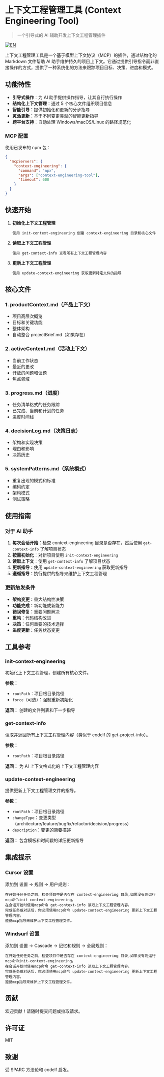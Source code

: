 # 上下文工程管理工具 (Context Engineering Tool)

> 一个引导式的 AI 辅助开发上下文工程管理插件

[![EN](https://img.shields.io/badge/Language-English-blue.svg)](./README.md)

上下文工程管理工具是一个基于模型上下文协议（MCP）的插件，通过结构化的 Markdown 文件帮助 AI 助手维护持久的项目上下文。它通过提供引导指令而非直接操作的方式，提供了一种系统化的方法来跟踪项目目标、决策、进度和模式。

## 功能特性

- **引导式操作**：为 AI 助手提供操作指导，让其自行执行操作
- **结构化上下文管理**：通过 5 个核心文件组织项目信息
- **智能引导**：提供初始化和更新的分步指导
- **灵活更新**：基于不同变更类型的智能更新指导
- **跨平台支持**：自动处理 Windows/macOS/Linux 的路径规范化

### MCP 配置

使用已发布的 npm 包：

```json
{
  "mcpServers": {
    "context-engineering": {
      "command": "npx",
      "args": ["context-engineering-tool"],
      "timeout": 600
    }
  }
}
```

## 快速开始

1. **初始化上下文工程管理**

   ```
   使用 init-context-engineering 创建 context-engineering 目录和核心文件
   ```

2. **读取上下文工程管理**

   ```
   使用 get-context-info 查看所有上下文工程管理内容
   ```

3. **更新上下文工程管理**
   ```
   使用 update-context-engineering 获取更新特定文件的指导
   ```

## 核心文件

### 1. productContext.md（产品上下文）

- 项目高层次概览
- 目标和关键功能
- 整体架构
- 自动整合 projectBrief.md（如果存在）

### 2. activeContext.md（活动上下文）

- 当前工作状态
- 最近的更改
- 开放的问题和议题
- 焦点领域

### 3. progress.md（进度）

- 任务清单格式的任务跟踪
- 已完成、当前和计划的任务
- 进度时间线

### 4. decisionLog.md（决策日志）

- 架构和实现决策
- 理由和影响
- 决策历史

### 5. systemPatterns.md（系统模式）

- 重复出现的模式和标准
- 编码约定
- 架构模式
- 测试策略

## 使用指南

### 对于 AI 助手

1. **每次会话开始**：检查 context-engineering 目录是否存在，然后使用 `get-context-info` 了解项目状态
2. **按需初始化**：对新项目使用 `init-context-engineering`
3. **读取上下文**：使用 `get-context-info` 了解项目状态
4. **更新指导**：使用 `update-context-engineering` 获取更新指导
5. **遵循指导**：执行提供的指导来维护上下文工程管理

### 更新触发条件

- **架构变更**：重大结构性决策
- **功能完成**：新功能或新能力
- **错误修复**：重要问题解决
- **重构**：代码结构改进
- **决策**：任何重要的技术选择
- **进度更新**：任务状态变更

## 工具参考

### init-context-engineering

初始化上下文工程管理，创建所有核心文件。

**参数：**

- `rootPath`：项目根目录路径
- `force`（可选）：强制重新初始化

**返回：** 创建的文件列表和下一步指导

### get-context-info

读取并返回所有上下文工程管理内容（类似于 codelf 的 get-project-info）。

**参数：**

- `rootPath`：项目根目录路径

**返回：** 为 AI 上下文格式化的上下文工程管理内容

### update-context-engineering

提供更新上下文工程管理文件的指导。

**参数：**

- `rootPath`：项目根目录路径
- `changeType`：变更类型（architecture/feature/bugfix/refactor/decision/progress）
- `description`：变更的简要描述

**返回：** 包含模板和时间戳的详细更新指导

## 集成提示

### Cursor 设置

添加到 设置 → 规则 → 用户规则：

```
在开始任何任务之前，检查项目中是否存在 context-engineering 目录,如果没有则运行mcp命令init-context-engineering。
在会话开始时使用mcp命令 get-context-info 读取上下文工程管理内容。
完成任务或对话后，你必须使用mcp命令 update-context-engineering 更新上下文工程管理内容。
遵循mcp指导来维护上下文工程管理文件。
```

### Windsurf 设置

添加到 设置 → Cascade → 记忆和规则 → 全局规则：

```
在开始任何任务之前，检查项目中是否存在 context-engineering 目录,如果没有则运行mcp命令init-context-engineering。
在会话开始时使用mcp命令 get-context-info 读取上下文工程管理内容。
完成任务或对话后，你必须使用mcp命令 update-context-engineering 更新上下文工程管理内容。
遵循mcp指导来维护上下文工程管理文件。
```

## 贡献

欢迎贡献！请随时提交问题或拉取请求。

## 许可证

MIT

## 致谢

受 SPARC 方法论和 codelf 启发。
